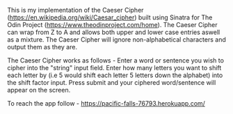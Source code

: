 This is my implementation of the Caeser Cipher (https://en.wikipedia.org/wiki/Caesar_cipher) built using Sinatra for The Odin Project (https://www.theodinproject.com/home).
The Caeser Cipher can wrap from Z to A and allows both upper and lower case entries aswell as a mixture. The Caeser Cipher will ignore non-alphabetical characters and output them as they are.

The Caeser Cipher works as follows -
Enter a word or sentence you wish to cipher into the "string" input field.
Enter how many letters you want to shift each letter by (i.e 5 would shift each letter 5 letters down the alphabet) into the shift factor input.
Press submit and your ciphered word/sentence will appear on the screen. 

To reach the app follow -
https://pacific-falls-76793.herokuapp.com/

